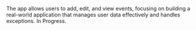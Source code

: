 The app allows users to add, edit, and view events, focusing on building a real-world application that manages user data effectively and handles exceptions.
In Progress.